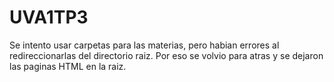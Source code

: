 # UVA1TP3
Se intento usar carpetas para las materias, pero habian errores al redireccionarlas del directorio raiz.
Por eso se volvio para atras y se dejaron las paginas HTML en la raiz.

